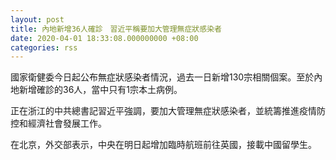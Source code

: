 ```yaml
---
layout: post
title: 內地新增36人確診　習近平稱要加大管理無症狀感染者
date: 2020-04-01 18:33:08.000000000 +08:00
categories: rss
---
```


國家衛健委今日起公布無症狀感染者情況，過去一日新增130宗相關個案。至於內地新增確診的36人，當中只有1宗本土病例。

正在浙江的中共總書記習近平強調，要加大管理無症狀感染者，並統籌推進疫情防控和經濟社會發展工作。

在北京，外交部表示，中央在明日起增加臨時航班前往英國，接載中國留學生。
